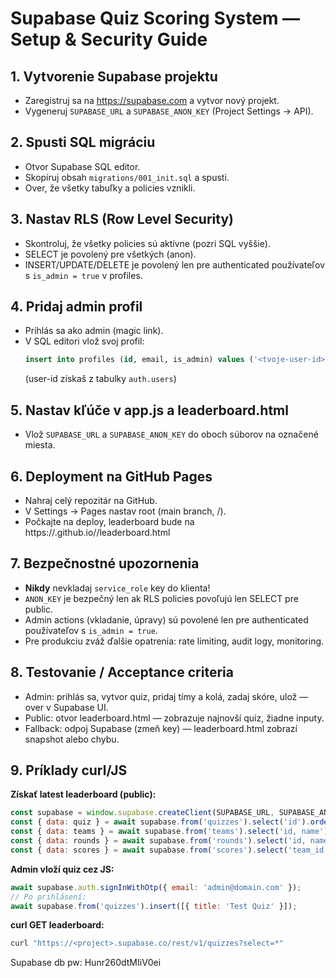# Supabase Quiz Scoring System — Setup & Security Guide

## 1. Vytvorenie Supabase projektu

- Zaregistruj sa na https://supabase.com a vytvor nový projekt.
- Vygeneruj `SUPABASE_URL` a `SUPABASE_ANON_KEY` (Project Settings → API).

## 2. Spusti SQL migráciu

- Otvor Supabase SQL editor.
- Skopíruj obsah `migrations/001_init.sql` a spusti.
- Over, že všetky tabuľky a policies vznikli.

## 3. Nastav RLS (Row Level Security)

- Skontroluj, že všetky policies sú aktívne (pozri SQL vyššie).
- SELECT je povolený pre všetkých (anon).
- INSERT/UPDATE/DELETE je povolený len pre authenticated používateľov s `is_admin = true` v profiles.

## 4. Pridaj admin profil

- Prihlás sa ako admin (magic link).
- V SQL editori vlož svoj profil:
  ```sql
  insert into profiles (id, email, is_admin) values ('<tvoje-user-id>', '<tvoj-email>', true);
  ```
  (user-id získaš z tabulky `auth.users`)

## 5. Nastav kľúče v app.js a leaderboard.html

- Vlož `SUPABASE_URL` a `SUPABASE_ANON_KEY` do oboch súborov na označené miesta.

## 6. Deployment na GitHub Pages

- Nahraj celý repozitár na GitHub.
- V Settings → Pages nastav root (main branch, /).
- Počkajte na deploy, leaderboard bude na https://<username>.github.io/<repo>/leaderboard.html

## 7. Bezpečnostné upozornenia

- **Nikdy** nevkladaj `service_role` key do klienta!
- `ANON_KEY` je bezpečný len ak RLS policies povoľujú len SELECT pre public.
- Admin actions (vkladanie, úpravy) sú povolené len pre authenticated používateľov s `is_admin = true`.
- Pre produkciu zváž ďalšie opatrenia: rate limiting, audit logy, monitoring.

## 8. Testovanie / Acceptance criteria

- Admin: prihlás sa, vytvor quiz, pridaj tímy a kolá, zadaj skóre, ulož — over v Supabase UI.
- Public: otvor leaderboard.html — zobrazuje najnovší quiz, žiadne inputy.
- Fallback: odpoj Supabase (zmeň key) — leaderboard.html zobrazí snapshot alebo chybu.

## 9. Príklady curl/JS

**Získať latest leaderboard (public):**
```js
const supabase = window.supabase.createClient(SUPABASE_URL, SUPABASE_ANON_KEY);
const { data: quiz } = await supabase.from('quizzes').select('id').order('created_at', { ascending: false }).limit(1).single();
const { data: teams } = await supabase.from('teams').select('id, name').eq('quiz_id', quiz.id);
const { data: rounds } = await supabase.from('rounds').select('id, name').eq('quiz_id', quiz.id);
const { data: scores } = await supabase.from('scores').select('team_id, round_id, score');
```

**Admin vloží quiz cez JS:**
```js
await supabase.auth.signInWithOtp({ email: 'admin@domain.com' });
// Po prihlásení:
await supabase.from('quizzes').insert([{ title: 'Test Quiz' }]);
```

**curl GET leaderboard:**
```sh
curl "https://<project>.supabase.co/rest/v1/quizzes?select=*"
```
Supabase db pw:
Hunr260dtMIiV0ei